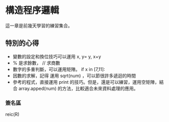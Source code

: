 # 構造程序邏輯

這一章是前幾天學習的練習集合。

## 特別的心得

* 變數的設定和換位技巧可以運用 x, y= y, x+y
* % 是求餘數，  // 求商數
* 數字的多重判斷，可以運用矩陣。  if x in [7,11]: 
* 因數的求解，記得 運用 sqrt(num) ，可以節很許多遞迴的時間
* 參考的程式，直接運用 print 的技巧。但是，還是可以練習，運用空矩陣，結合 array.apped(num) 的方法，比較適合未來資料處理的應用。

### 簽名區

reic(R)